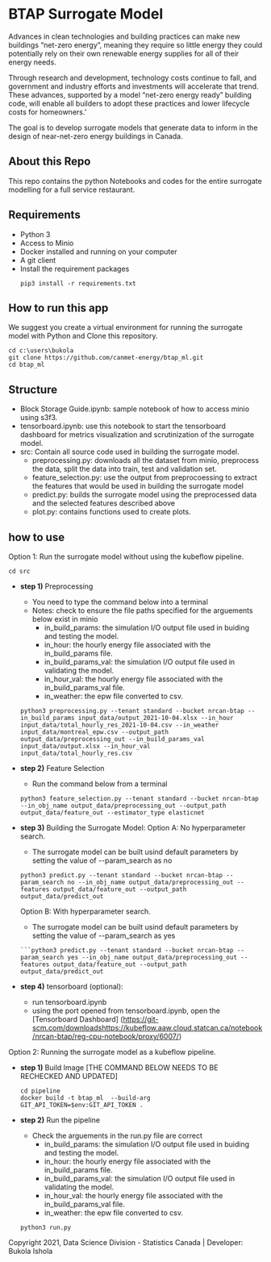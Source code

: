 # BTAP Surrogate Model
Advances in clean technologies and building practices can make new buildings “net-zero energy”, meaning they require so little energy they could potentially rely on their own renewable energy supplies for all of their energy needs. 

Through research and development, technology costs continue to fall, and government and industry efforts and investments will accelerate that trend. These advances, supported by a model “net-zero energy ready” building code, will enable all builders to adopt these practices and lower lifecycle costs for homeowners.’

The goal is to develop surrogate models that generate data to inform in the design of near-net-zero energy buildings in Canada.


## About this Repo

This repo contains the python Notebooks and codes for the entire surrogate modelling for a full service restaurant. 

## Requirements

* Python 3
* Access to Minio
* Docker installed and running on your computer
* A git client
* Install the requirement packages
    ```
    pip3 install -r requirements.txt
    ```


 ## How to run this app

We suggest you create a virtual environment for running the surrogate model with Python and Clone this repository. 

```
cd c:\users\bukola
git clone https://github.com/canmet-energy/btap_ml.git
cd btap_ml
```

## Structure
- Block Storage Guide.ipynb: sample notebook of how to access minio using s3f3. 
- tensorboard.ipynb: use this notebook to start the tensorboard dashboard for metrics visualization and scrutinization of the surrogate model.
- src: Contain all source code used in building the surrogate model. 
    - preprocessing.py: downloads all the dataset from minio, preprocess the data, split the data into train, test and validation set. 
    - feature_selection.py: use the output from preprocoessing to extract the features that would be used in building the surrogate model
    - predict.py: builds the surrogate model using the preprocessed data and the selected features described above
    - plot.py: contains functions used to create plots. 
    
## how to use

Option 1: Run the surrogate model without using the kubeflow pipeline.

```
cd src
```

- **step 1)** Preprocessing
    - You need to type the command below into a terminal
    * Notes: check to ensure the file paths specified for the arguements below exist in minio
        - in_build_params: the simulation I/O output file used in buiding and testing the model.
        - in_hour: the hourly energy file associated with the in_build_params file.
        - in_build_params_val: the simulation I/O output file used in validating the model.
        - in_hour_val: the hourly energy file associated with the in_build_params_val file.
        - in_weather: the epw file converted to csv. 
    ```
    python3 preprocessing.py --tenant standard --bucket nrcan-btap --in_build_params input_data/output_2021-10-04.xlsx --in_hour input_data/total_hourly_res_2021-10-04.csv --in_weather input_data/montreal_epw.csv --output_path output_data/preprocessing_out --in_build_params_val input_data/output.xlsx --in_hour_val input_data/total_hourly_res.csv
    ```

- **step 2)** Feature Selection
    - Run the command below from a terminal
     ```
    python3 feature_selection.py --tenant standard --bucket nrcan-btap --in_obj_name output_data/preprocessing_out --output_path output_data/feature_out --estimator_type elasticnet
    ```
   
- **step 3)** Building the Surrogate Model:
    Option A: No hyperparameter search.
    - The surrogate model can be built usind default parameters by setting the value of --param_search as no
    ```
    python3 predict.py --tenant standard --bucket nrcan-btap --param_search no --in_obj_name output_data/preprocessing_out --features output_data/feature_out --output_path output_data/predict_out 
    ```
    Option B: With hyperparameter search.
    - The surrogate model can be built usind default parameters by setting the value of --param_search as yes
    ```
    ```python3 predict.py --tenant standard --bucket nrcan-btap --param_search yes --in_obj_name output_data/preprocessing_out --features output_data/feature_out --output_path output_data/predict_out 
    ```
    
- **step 4)** tensorboard (optional):    
    - run tensorboard.ipynb
    - using the port opened from tensorboard.ipynb, open the [Tensorboard Dashboard] (https://git-scm.com/downloadshttps://kubeflow.aaw.cloud.statcan.ca/notebook/nrcan-btap/reg-cpu-notebook/proxy/6007/)


Option 2: Running the surrogate model as a kubeflow pipeline. 
- **step 1)** Build Image [THE COMMAND BELOW NEEDS TO BE RECHECKED AND UPDATED]
    ```
    cd pipeline
    docker build -t btap_ml  --build-arg GIT_API_TOKEN=$env:GIT_API_TOKEN .
    ```
    
- **step 2)** Run the pipeline
    - Check the arguements in the run.py file are correct
        - in_build_params: the simulation I/O output file used in buiding and testing the model.
        - in_hour: the hourly energy file associated with the in_build_params file.
        - in_build_params_val: the simulation I/O output file used in validating the model.
        - in_hour_val: the hourly energy file associated with the in_build_params_val file.
        - in_weather: the epw file converted to csv. 
    ```
    python3 run.py
    ```
    
                             
 



Copyright 2021, Data Science Division - Statistics Canada | Developer: Bukola Ishola
